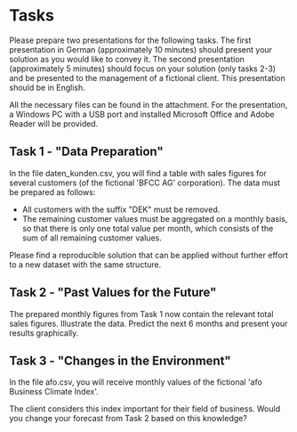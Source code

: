 # Tasks

Please prepare two presentations for the following tasks. The first presentation in German (approximately 10 minutes) should present your solution as you would like to convey it. The second presentation (approximately 5 minutes) should focus on your solution (only tasks 2-3) and be presented to the management of a fictional client. This presentation should be in English.

All the necessary files can be found in the attachment. For the presentation, a Windows PC with a USB port and installed Microsoft Office and Adobe Reader will be provided.

## Task 1 - "Data Preparation"
In the file daten_kunden.csv, you will find a table with sales figures for several customers (of the fictional 'BFCC AG' corporation). The data must be prepared as follows:
- All customers with the suffix "DEK" must be removed.
- The remaining customer values must be aggregated on a monthly basis, so that there is only one total value per month, which consists of the sum of all remaining customer values.

Please find a reproducible solution that can be applied without further effort to a new dataset with the same structure.

## Task 2 - "Past Values for the Future"
The prepared monthly figures from Task 1 now contain the relevant total sales figures. Illustrate the data. Predict the next 6 months and present your results graphically.

## Task 3 - "Changes in the Environment"
In the file afo.csv, you will receive monthly values of the fictional 'afo Business Climate Index'.

The client considers this index important for their field of business. Would you change your forecast from Task 2 based on this knowledge?
